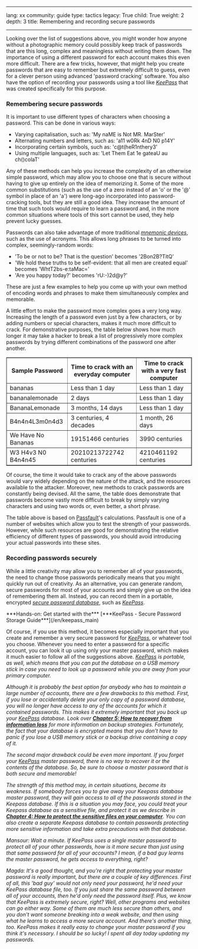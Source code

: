 

---

lang: xx
community: guide
type: tactics
legacy: True
child: True
weight: 2
depth: 3
title: Remembering and recording secure passwords

---

Looking over the list of suggestions above, you might wonder how anyone without a photographic memory could possibly keep track of passwords that are this long, complex and meaningless without writing them down. The importance of using a different password for each account makes this even more difficult. There are a few tricks, however, that might help you create passwords that are easy to remember but extremely difficult to guess, even for a clever person using advanced 'password cracking' software. You also have the option of recording your passwords using a tool like [*KeePass*](/en/glossary#KeePass) that was created specifically for this purpose. 


### Remembering secure passwords ###

It is important to use different types of characters when choosing a password. This can be done in various ways:

- Varying capitalisation, such as: 'My naME is Not MR. MarSter' 
- Alternating numbers and letters, such as: 'a11 w0Rk 4nD N0 p14Y' 
- Incorporating certain symbols, such as: 'c@t(heR1nthery3' 
- Using multiple languages, such as: 'Let Them Eat 1e gateaU au ch()colaT' 

Any of these methods can help you increase the complexity of an otherwise simple password, which may allow you to choose one that is secure without having to give up entirely on the idea of memorizing it. Some of the more common substitutions (such as the use of a zero instead of an 'o' or the '@' symbol in place of an 'a') were long-ago incorporated into password-cracking tools, but they are still a good idea. They increase the amount of time that such tools would require to learn a password and, in the more common situations where tools of this sort cannot be used, they help prevent lucky guesses.


Passwords can also take advantage of more traditional [*mnemonic devices*](/en/glossary#Mnemonic_device), such as the use of acronyms. This allows long phrases to be turned into complex, seemingly-random words: 

- 'To be or not to be? That is the question' becomes '2Bon2B?TitQ' 
- 'We hold these truths to be self-evident: that all men are created equal' becomes 'WhtT2bs-e:taMac=' 
- 'Are you happy today?' becomes 'rU:-)2d@y?' 

These are just a few examples to help you come up with your own method of encoding words and phrases to make them simultaneously complex and memorable.

A little effort to make the password more complex goes a very long way. Increasing the length of a password even just by a few characters, or by adding numbers or special characters, makes it much more difficult to crack. For demonstrative purposes, the table below shows how much longer it may take a hacker to break a list of progressively more complex passwords by trying different combinations of the password one after another.

<table border="1">
<tbody>
<tr>
<th>Sample Password </th>
<th>Time to crack with an everyday computer</th>
<th>Time to crack with a very fast computer</th>
</tr>
<tr>
<td>bananas</td>
<td>Less than 1 day</td>
<td>Less than 1 day</td>
</tr>
<tr>
<td>bananalemonade</td>
<td>2 days</td>
<td>Less than 1 day</td>
</tr>
<tr>
<td>BananaLemonade</td>
<td>3 months, 14 days</td>
<td>Less than 1 day</td>
</tr>
<tr>
<td>B4n4n4L3m0n4d3</td>
<td>3 centuries, 4 decades</td>
<td>1 month, 26 days</td>
</tr>
<tr>
<td>We Have No Bananas</td>
<td>19151466 centuries</td>
<td>3990 centuries
</td>
</tr>
<tr>
<td>W3 H4v3 N0 B4n4n45</td>
<td>20210213722742 centuries</td>
<td>4210461192 centuries</td>
</tr>
</tbody>
</table>

Of course, the time it would take to crack any of the above passwords would vary widely depending on the nature of the attack, and the resources available to the attacker. Moreover, new methods to crack passwords are constantly being devised. All the same, the table does demonstrate that passwords become vastly more difficult to break by simply varying characters and using two words or, even better, a short phrase.

The table above is based on [Passfault](https://passfault.appspot.com/password_strength.html)'s calculations. Passfault is one of a number of websites which allow you to test the strength of your passwords. However, while such resources are good for demonstrating the relative efficiency of different types of passwords, you should avoid introducing your actual passwords into these sites.






### Recording passwords securely ###

While a little creativity may allow you to remember all of your passwords, the need to change those passwords periodically means that you might quickly run out of creativity. As an alternative, you can generate random, secure passwords for most of your accounts and simply give up on the idea of remembering them all. Instead, you can record them in a portable, encrypted [*secure password database*](/en/glossary#Secure_password_database), such as [*KeePass*](/en/glossary#KeePass).

<div class="getstarted" markdown="1">
***Hands-on: Get started with the*** [***KeePass - Secure Password Storage Guide***](/en/keepass_main)
</div>

Of course, if you use this method, it becomes especially important that you create and remember a very secure password for [*KeePass*](/en/glossary#KeePass), or whatever tool you choose. Whenever you need to enter a password for a specific account, you can look it up using only your master password, which makes it much easier to follow all of the suggestions above. <i>*[KeePass](/en/glossary#KeePass)* is portable, as well, which means that you can put the database on a USB memory stick in case you need to look up a password while you are away from your primary computer.

Although it is probably the best option for anybody who has to maintain a large number of accounts, there are a few drawbacks to this method. First, if you lose or accidentally delete your only copy of a password database, you will no longer have access to any of the accounts for which it contained passwords. This makes it extremely important that you back up your [*KeePass*](/en/glossary#KeePass) database. Look over [***Chapter 5: How to recover from information loss***](/en/chapter-5) for more information on backup strategies. Fortunately, the fact that your database is encrypted means that you don't have to panic if you lose a USB memory stick or a backup drive containing a copy of it. 

The second major drawback could be even more important. If you forget your [*KeePass*](/en/glossary#KeePass) master password, there is no way to recover it or the contents of the database. So, be sure to choose a master password that is both secure and memorable!

The strength of this method may, in certain situations, become its weakness. If somebody forces you to give away your Keepass database master password, they will gain access to all of the passwords stored in  the Keepass database. If this is a situation you may face, you could treat your Keepass database as a sensitive file, and protect it as we describe in [***Chapter 4: How to protect the sensitive files on your computer***](/en/chapter-4).  You can also create a separate Keepass database to contain passwords  protecting more sensitive information and take extra
precautions with  that database.

<div class="background" markdown="1">
Mansour: Wait a minute. If KeePass uses a single master password to protect all of your other passwords, how is it more secure than just using that same password for all of your accounts? I mean, if a bad guy learns the master password, he gets access to everything, right?

Magda: It's a good thought, and you're right that protecting your master password is really important, but there are a couple of key differences. First of all, this 'bad guy' would not only need your password, he'd need your KeePass database file, too. If you just share the same password between all of your accounts, then he'd only need the password itself. Plus, we know that KeePass is extremely secure, right? Well, other programs and websites can go either way. Some of them are much less secure than others, and you don't want someone breaking into a weak website, and then using what he learns to access a more secure account. And there's another thing, too. KeePass makes it really easy to change your master password if you think it's necessary. I should be so lucky! I spent all day today updating my passwords.
</div>


